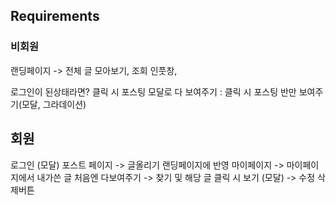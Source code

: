 ## Requirements
### 비회원
랜딩페이지 -> 전체 글 모아보기, 조회 인풋창, 

로그인이 된상태라면? 
클릭 시 포스팅 모달로 다 보여주기
:
클릭 시 포스팅 반만 보여주기(모달, 그라데이션)

## 회원
로그인 (모달)
포스트 페이지 -> 글올리기 랜딩페이지에 반영
마이페이지 -> 마이페이지에서 내가쓴 글 처음엔 다보여주기 
-> 찾기 및 해당 글 클릭 시 보기 (모달) -> 수정 삭제버튼 



